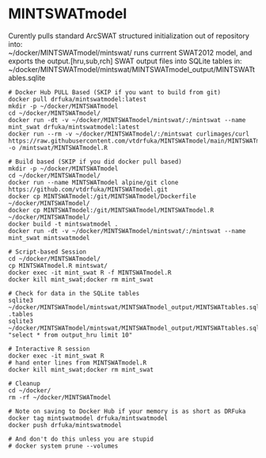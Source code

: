 # MINTSWATmodel
Curently pulls standard ArcSWAT structured initialization out of repository into: \
~/docker/MINTSWATmodel/mintswat/ 
runs currrent SWAT2012 model, and exports the output.[hru,sub,rch] SWAT output files into SQLite tables in:
~/docker/MINTSWATmodel/mintswat/MINTSWATmodel_output/MINTSWATtables.sqlite


```
# Docker Hub PULL Based (SKIP if you want to build from git)
docker pull drfuka/mintswatmodel:latest
mkdir -p ~/docker/MINTSWATmodel
cd ~/docker/MINTSWATmodel/
docker run -dt -v ~/docker/MINTSWATmodel/mintswat/:/mintswat --name mint_swat drfuka/mintswatmodel:latest
docker run --rm -v ~/docker/MINTSWATmodel/:/mintswat curlimages/curl https://raw.githubusercontent.com/vtdrfuka/MINTSWATmodel/main/MINTSWATmodel.R -o /mintswat/MINTSWATmodel.R

# Build based (SKIP if you did docker pull based)
mkdir -p ~/docker/MINTSWATmodel
cd ~/docker/MINTSWATmodel/
docker run --name MINTSWATmodel alpine/git clone https://github.com/vtdrfuka/MINTSWATmodel.git
docker cp MINTSWATmodel:/git/MINTSWATmodel/Dockerfile ~/docker/MINTSWATmodel/
docker cp MINTSWATmodel:/git/MINTSWATmodel/MINTSWATmodel.R ~/docker/MINTSWATmodel/
docker build -t mintswatmodel .
docker run -dt -v ~/docker/MINTSWATmodel/mintswat/:/mintswat --name mint_swat mintswatmodel

# Script-based Session
cd ~/docker/MINTSWATmodel/
cp MINTSWATmodel.R mintswat/
docker exec -it mint_swat R -f MINTSWATmodel.R
docker kill mint_swat;docker rm mint_swat

# Check for data in the SQLite tables
sqlite3 ~/docker/MINTSWATmodel/mintswat/MINTSWATmodel_output/MINTSWATtables.sqlite .tables
sqlite3 ~/docker/MINTSWATmodel/mintswat/MINTSWATmodel_output/MINTSWATtables.sqlite "select * from output_hru limit 10"

# Interactive R session
docker exec -it mint_swat R
# hand enter lines from MINTSWATmodel.R
docker kill mint_swat;docker rm mint_swat

# Cleanup
cd ~/docker/
rm -rf ~/docker/MINTSWATmodel

# Note on saving to Docker Hub if your memory is as short as DRFuka
docker tag mintswatmodel drfuka/mintswatmodel
docker push drfuka/mintswatmodel

# And don't do this unless you are stupid
# docker system prune --volumes
```
